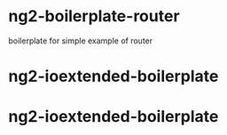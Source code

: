 # ng2-boilerplate-router

boilerplate for simple example of router
# ng2-ioextended-boilerplate
# ng2-ioextended-boilerplate
